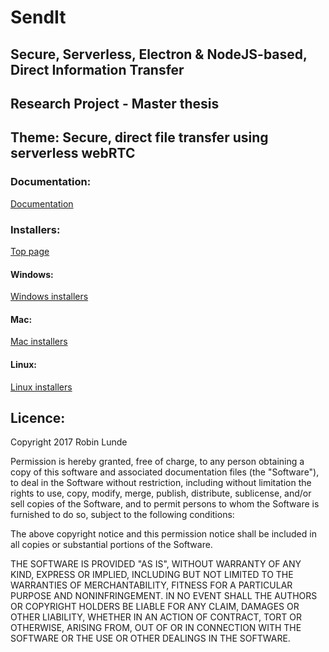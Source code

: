 # SendIt
## Secure, Serverless, Electron & NodeJS-based, Direct Information Transfer

## Research Project - Master thesis
## Theme: Secure, direct file transfer using serverless webRTC


### Documentation:
[Documentation](https://robiq.github.io/Project/)

### Installers:
[Top page](https://github.com/Robiq/SendIt_release)
#### Windows: 
[Windows installers](https://github.com/Robiq/SendIt_release/tree/mast)
#### Mac:
[Mac installers](https://github.com/Robiq/SendIt_release/tree/master/Mac)
#### Linux:
[Linux installers](https://github.com/Robiq/SendIt_release/tree/master/Linux)

## Licence:
Copyright 2017 Robin Lunde

Permission is hereby granted, free of charge, to any person obtaining a copy of this software and associated documentation files (the "Software"), to deal in the Software without restriction, including without limitation the rights to use, copy, modify, merge, publish, distribute, sublicense, and/or sell copies of the Software, and to permit persons to whom the Software is furnished to do so, subject to the following conditions:

The above copyright notice and this permission notice shall be included in all copies or substantial portions of the Software.

THE SOFTWARE IS PROVIDED "AS IS", WITHOUT WARRANTY OF ANY KIND, EXPRESS OR IMPLIED, INCLUDING BUT NOT LIMITED TO THE WARRANTIES OF MERCHANTABILITY, FITNESS FOR A PARTICULAR PURPOSE AND NONINFRINGEMENT. IN NO EVENT SHALL THE AUTHORS OR COPYRIGHT HOLDERS BE LIABLE FOR ANY CLAIM, DAMAGES OR OTHER LIABILITY, WHETHER IN AN ACTION OF CONTRACT, TORT OR OTHERWISE, ARISING FROM, OUT OF OR IN CONNECTION WITH THE SOFTWARE OR THE USE OR OTHER DEALINGS IN THE SOFTWARE.
